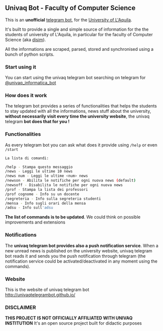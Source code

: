 ## Univaq Bot - Faculty of Computer Science

This is an **unofficial** [telegram bot](https://telegram.org/blog/bot-revolution), for the [University of L'Aquila](http://univaq.it).

It's built to provide a single and simple source of information for the the students of university of L'Aquila, in particular for the faculty of Computer Science (aka [disim](www.disim.univaq.it)). 

All the informations are scraped, parsed, stored and synchronised using a bunch of python scripts.

### Start using it

You can start using the univaq telegram bot searching on telegram for [@univaq_informatica_bot](https://telegram.me/univaq_informatica_bot)

### How does it work

The telegram bot provides a series of functionalities that helps the students to stay updated with all the informations, news stuff about the university, **without necessarily visit every time the university website**, the univaq telegram **bot does that for you !** 

### Functionalities

As every telegram bot you can ask what does it provide using `/help` or even `/start`

```sh
La lista di comandi:

/help - Stampa questo messaggio
/news - Leggi le ultime 10 news
/news num - Leggi le ultime <num> news
/newson - Abilita le notifiche per ogni nuova news (default)
/newsoff - Disabilita le notifiche per ogni nuova news
/prof - Stampa la lista dei professori
/prof cognome - Info su un docente
/segreteria - Info sulla segreteria studenti
/mensa - Info sugli orari della mensa
/adsu - Info sull'adsu
```

**The list of commands is to be updated**. We could think on possible improvements and extensions

### Notifications

The **univaq telegram bot provides also a push notification service**. When a new unread news is published on the university website, univaq telegram bot reads it and sends you the push notification through telegram (the notification service could be activated/deactivated in any moment using the commands).

### Website

This is the website of univaq telegram bot http://univaqtelegrambot.github.io/
 
### DISCLAIMER

**THIS PROJECT IS NOT OFFICIALLY AFFILIATED WITH UNIVAQ INSTITUTION**
It's an open source project built for didactic purposes